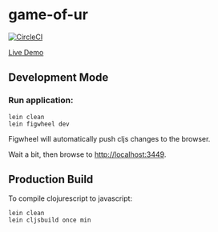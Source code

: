 # game-of-ur
[![CircleCI](https://circleci.com/gh/polymeris/game-of-ur.svg?style=svg)](https://circleci.com/gh/polymeris/game-of-ur)

[Live Demo](https://polymeris.github.io/game-of-ur/)

## Development Mode

### Run application:

```
lein clean
lein figwheel dev
```

Figwheel will automatically push cljs changes to the browser.

Wait a bit, then browse to [http://localhost:3449](http://localhost:3449).

## Production Build


To compile clojurescript to javascript:

```
lein clean
lein cljsbuild once min
```
